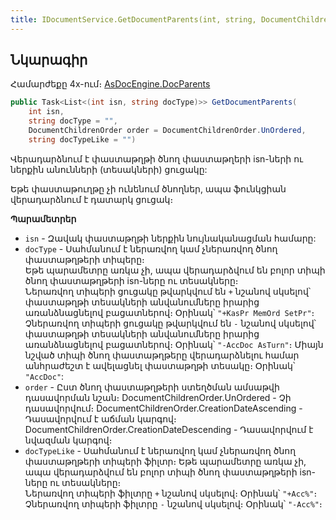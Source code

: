 ```yaml
---
title: IDocumentService.GetDocumentParents(int, string, DocumentChildrenOrder, string) մեթոդ
---
```


## Նկարագիր

Համարժեքը 4x-ում։ [AsDocEngine.DocParents](https://armsoft.github.io/as4x-docs/HTM/ProgrGuide/Functions/Functions/DocumentsCirculation/DocParents.html)

```c#
public Task<List<(int isn, string docType)>> GetDocumentParents(
    int isn, 
    string docType = "", 
    DocumentChildrenOrder order = DocumentChildrenOrder.UnOrdered, 
    string docTypeLike = "")
```

Վերադարձնում է փաստաթղթի ծնող փաստաթղերի isn-ների ու ներքին անունների (տեսակների) ցուցակը:

Եթե փաստաթուղթը չի ունենում ծնողներ, ապա ֆունկցիան վերադարձնում է դատարկ ցուցակ։

**Պարամետրեր**

* `isn` - Զավակ փաստաթղթի ներքին նույնականացման համարը:
* `docType` - Սահմանում է ներառվող կամ չներառվող ծնող փաստաթղթերի տիպերը։  
  Եթե պարամետրը առկա չի, ապա վերադարձվում են բոլոր տիպի ծնող փաստաթղթերի isn-ները ու տեսակները։  
  Ներառվող տիպերի ցուցակը թվարկվում են `+` նշանով սկսելով՝ փաստաթղթի տեսակների անվանումները իրարից առանձնացնելով բացատներով։ 
  Օրինակ՝ `"+KasPr MemOrd SetPr"`։  
  Չներառվող տիպերի ցուցակը թվարկվում են `-` նշանով սկսելով՝ փաստաթղթի տեսակների անվանումները իրարից առանձնացնելով բացատներով։ 
  Օրինակ՝ `"-AccDoc AsTurn"`։
  Միայն նշված տիպի ծնող փաստաթղթերը վերադարձնելու համար անհրաժեշտ է ավելացնել փաստաթղթի տեսակը։ 
  Օրինակ՝ `"AccDoc"`:
* `order` - Ըստ ծնող փաստաթղթերի ստեղծման ամսաթվի դասավորման նշան։
DocumentChildrenOrder.UnOrdered - Չի դասավորվում։
DocumentChildrenOrder.CreationDateAscending - Դասավորվում է աճման կարգով։
DocumentChildrenOrder.CreationDateDescending - Դասավորվում է նվազման կարգով։
* `docTypeLike` - Սահմանում է ներառվող կամ չներառվող ծնող փաստաթղթերի տիպերի ֆիլտր։ 
  Եթե պարամետրը առկա չի, ապա վերադարձվում են բոլոր տիպի ծնող  փաստաթղթերի isn-ները ու տեսակները։  
  Ներառվող տիպերի ֆիլտրը `+` նշանով սկսելով։ 
  Օրինակ՝ `"+Acc%"`։  
  Չներառվող տիպերի ֆիլտրը `-` նշանով սկսելով։ 
  Օրինակ՝ `"-Acc%"`։
